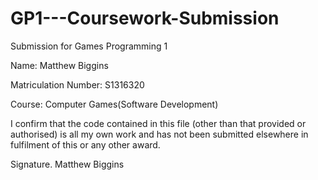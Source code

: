 # GP1---Coursework-Submission
Submission for Games Programming 1

  Name: Matthew Biggins
  
  
  Matriculation Number: S1316320
  
  
  Course: Computer Games(Software Development)




I confirm that the code contained in this file (other than that provided or
authorised) is all my own work and has not been submitted elsewhere in
fulfilment of this or any other award.


Signature. Matthew Biggins

